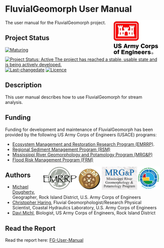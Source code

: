 # FluvialGeomorph User Manual
The user manual for the FluvialGeomorph project. <img src="docs/images/HDQLO-03_h120.jpg" align="right" />

## Project Status
[![Maturing](https://img.shields.io/badge/lifecycle-maturing-blue.svg)](https://www.tidyverse.org/lifecycle)
[![Project Status: Active The project has reached a stable, usable state and is being actively developed.](https://www.repostatus.org/badges/latest/active.svg)](https://www.repostatus.org/#active)
[![Last-changedate](https://img.shields.io/badge/last%20change-2020--05--18-yellowgreen.svg)](/commits/master)
[![Licence](https://img.shields.io/badge/licence-CC0-blue.svg)](http://choosealicense.com/licenses/cc0-1.0/)

## Description
This user manual describes how to use FluvialGeomorph for stream analysis. 

## Funding
Funding for development and maintenance of FluvialGeomorph has been provided by the following US Army Corps of Engineers (USACE) programs:

* [Ecosystem Management and Restoration Research Program (EMRRP)](https://emrrp.el.erdc.dren.mil).
* [Regional Sediment Management Program (RSM)](https://rsm.usace.army.mil/)
* [Mississippi River Geomorphology and Potamology Program (MRG&P)](https://www.mvd.usace.army.mil/Missions/Mississippi-River-Science-Technology/MS-River-Geomorphology-Potamology/)
* [Flood Risk Management Program (FRM)](https://www.iwr.usace.army.mil/Missions/Flood-Risk-Management/Flood-Risk-Management-Program/)

<img src="docs/images/FRMP_300.png" height=75 align="right" /><img src="docs/images/MRG&P_300.png" height=75 align="right" /><img src="docs/images/RSMlogo.png" height=75 align="right" /><img src="docs/images/EMRRP_logo_300.png" height=75 align="right" />

## Authors
* [Michael Dougherty](mailto:Michael.P.Dougherty@usace.army.mil), Geographer, Rock Island District, U.S. Army Corps of Engineers
* [Christopher Haring](mailto:Christopher.P.Haring@usace.army.mil), Fluvial Geomorphologist/Research Physical Scientist, Coastal Hydraulics Laboratory, U.S. Army Corps of Engineers
* [Davi Michl](mailto:Davi.E.Michl@usace.army.mil), Biologist, US Army Corps of Engineers, Rock Island District

## Read the Report
Read the report here: [FG-User-Manual](https://fluvialgeomorph.org/FG-User-Manual/index.html)
